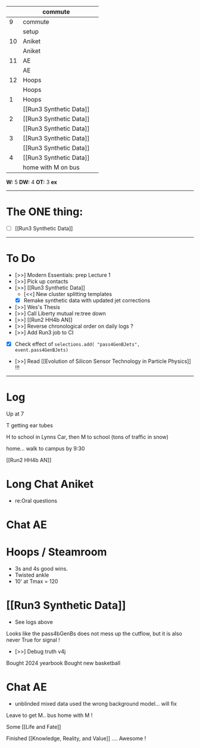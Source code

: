 
|     | commute                 |     |
| --- | ----------------------- | --- |
| 9   | commute                 |     |
|     | setup                   |     |
| 10  | Aniket                  |     |
|     | Aniket                  |     |
| 11  | AE                      |     |
|     | AE                      |     |
| 12  | Hoops                   |     |
|     | Hoops                   |     |
| 1   | Hoops                   |     |
|     | [[Run3 Synthetic Data]] |     |
| 2   | [[Run3 Synthetic Data]] |     |
|     | [[Run3 Synthetic Data]] |     |
| 3   | [[Run3 Synthetic Data]] |     |
|     | [[Run3 Synthetic Data]] |     |
| 4   | [[Run3 Synthetic Data]] |     |
|     | home with M on bus      |     |

**W:** 5 
**DW:** 4
**OT:** 3
**ex** 

---
# The ONE thing: 
- [ ] [[Run3 Synthetic Data]]

---
# To Do

- [>>] Modern Essentials: prep Lecture 1
- [>>] Pick up contacts
- [>>]  [[Run3 Synthetic Data]]
	- [<<] New cluster splitting templates
	- [x] Remake synthetic data with updated jet corrections
- [>>]  Wes's Thesis
- [>>] Call Liberty mutual re:tree down
- [>>]  [[Run2 HH4b AN]]
- [>>] Reverse chronological order on daily logs ?
- [>>]  Add Run3 job to CI
- [x] Check effect of `selections.add( "pass4GenBJets", event.pass4GenBJets)`
- [>>] Read [[Evolution of Silicon Sensor Technology in Particle Physics]] !!!

---

# Log

Up at 7 

T getting ear tubes

H to school in Lynns Car, then M to school (tons of traffic in snow)

home... walk to campus by 9:30

[[Run2 HH4b AN]]

# Long Chat Aniket 
- re:Oral questions 

# Chat AE 

# Hoops / Steamroom
- 3s and 4s good wins. 
- Twisted ankle 
- 10' at Tmax = 120

# [[Run3 Synthetic Data]]
- See logs above


Looks like the pass4bGenBs does not mess up the cutflow, but it is also never True for signal ! 
- [>>] Debug truth v4j

Bought 2024 yearbook
Bought new basketball


# Chat AE
- unblinded mixed data used the wrong background model... will fix


Leave to get M.. bus home with M ! 

Some [[Life and Fate]]

Finished [[Knowledge, Reality, and Value]] .... Awesome !